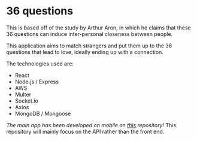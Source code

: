 
36 questions
=
This is based off of the study by Arthur Aron, in which he claims that these 36 questions can induce inter-personal closeness between people.

This application aims to match strangers and put them up to the 36 questions that lead to love, ideally ending up with a connection.

The technologies used are:
* React
* Node.js / Express
* AWS
* Multer
* Socket.io
* Axios
* MongoDB / Mongoose

*The main app has been developed on mobile on [this](https://github.com/SKEPDIMI/36questions-mobile) repository!*
This repository will mainly focus on the API rather than the front end.

